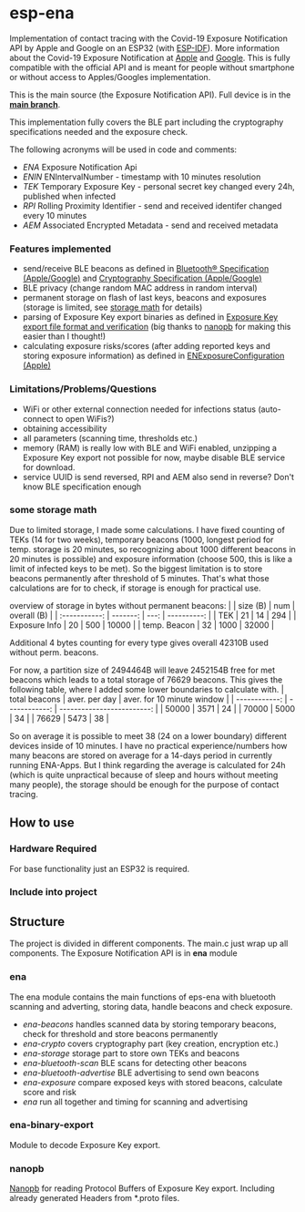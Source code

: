 # esp-ena

Implementation of contact tracing with the Covid-19 Exposure Notification API by Apple and Google on an ESP32 (with [ESP-IDF](https://docs.espressif.com/projects/esp-idf/en/latest/esp32/index.html)). 
More information about the Covid-19 Exposure Notification at [Apple](https://www.apple.com/covid19/contacttracing/) and [Google](https://www.google.com/covid19/exposurenotifications/). This is fully compatible with the official API and is meant for people without smartphone or without access to Apples/Googles implementation.

This is the main source (the Exposure Notification API). Full device is in the [**main branch**](https://github.com/Lurkars/esp-ena/).

This implementation fully covers the BLE part including the cryptography specifications needed and the exposure check.

The following acronyms will be used in code and comments:
* *ENA* Exposure Notification Api
* *ENIN* ENIntervalNumber - timestamp with 10 minutes resolution
* *TEK* Temporary Exposure Key - personal secret key changed every 24h, published when infected
* *RPI* Rolling Proximity Identifier - send and received identifer changed every 10 minutes
* *AEM* Associated Encrypted Metadata - send and received metadata

### Features implemented
* send/receive BLE beacons as defined in [Bluetooth® Specification (Apple/Google)](https://blog.google/documents/70/Exposure_Notification_-_Bluetooth_Specification_v1.2.2.pdf) and [Cryptography Specification (Apple/Google)](https://blog.google/documents/69/Exposure_Notification_-_Cryptography_Specification_v1.2.1.pdf)
* BLE privacy (change random MAC address in random interval)
* permanent storage on flash of last keys, beacons and exposures (storage is limited, see [storage math](#some-storage-math) for details)
* parsing of Exposure Key export binaries as defined in [Exposure Key export file format and verification](https://developers.google.com/android/exposure-notifications/exposure-key-file-format) (big thanks to [nanopb](https://github.com/nanopb/nanopb) for making this easier than I thought!)
* calculating exposure risks/scores (after adding reported keys and storing exposure information) as defined in [ENExposureConfiguration (Apple)](https://developer.apple.com/documentation/exposurenotification/enexposureconfiguration/calculating_the_exposure_risk_value_in_exposurenotification_version_1)

### Limitations/Problems/Questions
* WiFi or other external connection needed for infections status (auto-connect to open WiFis?)
* obtaining accessibility
* all parameters (scanning time, thresholds etc.)
* memory (RAM) is really low with BLE and WiFi enabled, unzipping a Exposure Key export not possible for now, maybe disable BLE service for download.
* service UUID is send reversed, RPI and AEM also send in reverse? Don't know BLE specification enough

### some storage math

Due to limited storage, I made some calculations. I have fixed counting of TEKs (14 for two weeks), temporary beacons (1000, longest period for temp. storage is 20 minutes, so recognizing about 1000 different beacons in 20 minutes is possible) and exposure information (choose 500, this is like a limit of infected keys to be met). So the biggest limitation is to store beacons permanently after threshold of 5 minutes. That's what those calculations are for to check, if storage is enough for practical use.

overview of storage in bytes without permanent beacons:
|               | size (B) |  num | overall (B) |
| :-----------: | -------: | ---: | ----------: |
|      TEK      |       21 |   14 |         294 |
| Exposure Info |       20 |  500 |       10000 |
| temp. Beacon  |       32 | 1000 |       32000 |

Additional 4 bytes counting for every type gives overall 42310B used without perm. beacons.

For now, a partition size of 2494464B will leave 2452154B free for met beacons which leads to a total storage of 76629
beacons. This gives the following table, where I added some lower boundaries to calculate with.
| total beacons | aver. per day | aver. for 10 minute window |
| ------------: | ------------: | -------------------------: |
|         50000 |          3571 |                         24 |
|         70000 |          5000 |                         34 |
|         76629 |          5473 |                         38 |

So on average it is possible to meet 38 (24 on a lower boundary) different devices inside of 10 minutes. I have no practical experience/numbers how many beacons are stored on average for a 14-days period in currently running ENA-Apps. But I think regarding the average is calculated for 24h (which is quite unpractical because of sleep and hours without meeting many people), the storage should be enough for the purpose of contact tracing.   

## How to use

### Hardware Required

For base functionality just an ESP32 is required.

### Include into project

## Structure

The project is divided in different components. The main.c just wrap up all components. The Exposure Notification API is in **ena** module

### ena

The ena module contains the main functions of eps-ena with bluetooth scanning and adverting, storing data, handle beacons and check exposure.
* *ena-beacons* handles scanned data by storing temporary beacons, check for threshold and store beacons permanently
* *ena-crypto* covers cryptography part (key creation, encryption etc.)
* *ena-storage* storage part to store own TEKs and beacons
* *ena-bluetooth-scan* BLE scans for detecting other beacons
* *ena-bluetooth-advertise* BLE advertising to send own beacons
* *ena-exposure* compare exposed keys with stored beacons, calculate score and risk
* *ena* run all together and timing for scanning and advertising

### ena-binary-export

Module to decode Exposure Key export.

### nanopb

[Nanopb](https://github.com/nanopb/nanopb) for reading Protocol Buffers of Exposure Key export. Including already generated Headers from *.proto files.
